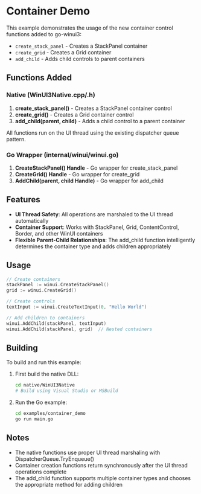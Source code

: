 # Container Demo

This example demonstrates the usage of the new container control functions added to go-winui3:

- `create_stack_panel` - Creates a StackPanel container
- `create_grid` - Creates a Grid container  
- `add_child` - Adds child controls to parent containers

## Functions Added

### Native (WinUI3Native.cpp/.h)

1. **create_stack_panel()** - Creates a StackPanel container control
2. **create_grid()** - Creates a Grid container control
3. **add_child(parent, child)** - Adds a child control to a parent container

All functions run on the UI thread using the existing dispatcher queue pattern.

### Go Wrapper (internal/winui/winui.go)

1. **CreateStackPanel() Handle** - Go wrapper for create_stack_panel
2. **CreateGrid() Handle** - Go wrapper for create_grid  
3. **AddChild(parent, child Handle)** - Go wrapper for add_child

## Features

- **UI Thread Safety**: All operations are marshaled to the UI thread automatically
- **Container Support**: Works with StackPanel, Grid, ContentControl, Border, and other WinUI containers
- **Flexible Parent-Child Relationships**: The add_child function intelligently determines the container type and adds children appropriately

## Usage

```go
// Create containers
stackPanel := winui.CreateStackPanel()
grid := winui.CreateGrid()

// Create controls
textInput := winui.CreateTextInput(0, "Hello World")

// Add children to containers
winui.AddChild(stackPanel, textInput)
winui.AddChild(stackPanel, grid)  // Nested containers
```

## Building

To build and run this example:

1. First build the native DLL:
   ```bash
   cd native/WinUI3Native
   # Build using Visual Studio or MSBuild
   ```

2. Run the Go example:
   ```bash
   cd examples/container_demo
   go run main.go
   ```

## Notes

- The native functions use proper UI thread marshaling with DispatcherQueue.TryEnqueue()
- Container creation functions return synchronously after the UI thread operations complete
- The add_child function supports multiple container types and chooses the appropriate method for adding children